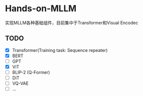 # Hands-on-MLLM

实现MLLM各种基础组件，目前集中于Transformer和Visual Encodec

## TODO

- [x] Transformer(Training task: Sequence repeater)
- [x] BERT
- [ ] GPT
- [x] ViT
- [ ] BLIP-2 (Q-Former)
- [ ] DiT
- [ ] VQ-VAE
- [ ] ...
